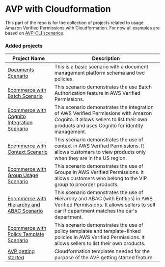# AVP with Cloudformation

This part of the repo is for the collection of projects related to usage Amazon Verified Permissions with Cloudformation. For now all examples are based on [AVP-CLI scenarios](https://github.com/Pigius/avp-cli/tree/main/scenarios).

### Added projects

| Project Name                                                                                           | Description                                                                                                                                                                        |
| ------------------------------------------------------------------------------------------------------ | ---------------------------------------------------------------------------------------------------------------------------------------------------------------------------------- |
| [Documents Scenario](scenarios/documentsScenario/README.md)                                            | This is a basic scenario with a document management platform schema and two policies.                                                                                              |
| [Ecommerce with Batch Scenario](scenarios/ecommerceBatchScenario/README.md)                            | This scenario demonstrates the use Batch Authorization feature in AWS Verified Permissions.                                                                                        |
| [Ecommerce with Cognito Integration Scenario](scenarios/ecommerceCognitoIntegrationScenario/README.md) | This scenario demonstrates the integration of AWS Verified Permissions with Amazon Cognito. It allows sellers to list their own products and uses Cognito for identity management. |
| [Ecommerce with Context Scenario](scenarios/ecommerceContextScenario/README.md)                        | This scenario demonstrates the use of context in AWS Verified Permissions. It allows customers to view products only when they are in the US region.                               |
| [Ecommerce with Group Usage Scenario](scenarios/ecommerceGroupScenario/README.md)                      | This scenario demonstrates the use of Groups in AWS Verified Permissions. It allows customers who belong to the VIP group to preorder products.                                    |
| [Ecommerce with Hierarchy and ABAC Scenario](scenarios/ecommerceHierarchyAndAbacScenario/README.md)    | This scenario demonstrates the use of Hierarchy and ABAC (with Entities) in AWS Verified Permissions. It allows sellers to sell car if department matches the car's department.    |
| [Ecommerce with Policy Template Scenario](scenarios/ecommercePolicyTemplateScenario/README.md)         | This scenario demonstrates the use of policy templates and template-linked policies in AWS Verified Permissions. It allows sellers to list their own products.                     |
| [AVP getting started](avp-getting-started/README.md)                                                   | Cloudformation templates needed for the purpose of the AVP getting started feature.                                                                                                |
